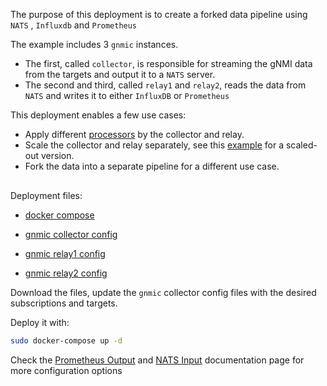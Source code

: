 
The purpose of this deployment is to create a forked data pipeline using `NATS` , `Influxdb` and `Prometheus`

The example includes 3 `gnmic` instances.

- The first, called `collector`, is responsible for streaming the gNMI data from the targets and output it to a `NATS` server.
- The second and third, called `relay1` and `relay2`, reads the data from `NATS` and writes it to either `InfluxDB` or `Prometheus`

This deployment enables a few use cases:

- Apply different [processors](../../advanced/event_processors/intro.md) by the collector and relay.
- Scale the collector and relay separately, see this [example](gnmic_cluster_nats_prometheus.md) for a scaled-out version.
- Fork the data into a separate pipeline for a different use case.


<div class="mxgraph" style="max-width:100%;border:1px solid transparent;margin:0 auto; display:block;" data-mxgraph="{&quot;page&quot;:12,&quot;zoom&quot;:1.4,&quot;highlight&quot;:&quot;#0000ff&quot;,&quot;nav&quot;:true,&quot;check-visible-state&quot;:true,&quot;resize&quot;:true,&quot;url&quot;:&quot;https://raw.githubusercontent.com/karimra/gnmic/diagrams/diagrams/pipeline_gnmic_nats_gnmic_prometheus_gnmic_influxdb.drawio&quot;}"></div>

<script type="text/javascript" src="https://cdn.jsdelivr.net/gh/hellt/drawio-js@main/embed2.js?&fetch=https%3A%2F%2Fraw.githubusercontent.com%2Fkarimra%2Fgnmic%2Fdiagrams%2Fpipeline_gnmic_nats_gnmic_prometheus_gnmic_influxdb.drawio" async></script>


Deployment files:

- [docker compose](https://github.com/karimra/gnmic/blob/master/examples/deployments/3.pipelines/4.gnmic-nats-gnmic-prometheus-gnmic-influxdb/docker-compose.yaml)

- [gnmic collector config](https://github.com/karimra/gnmic/blob/master/examples/deployments/3.pipelines/4.gnmic-nats-gnmic-prometheus-gnmic-influxdb/gnmic-collector.yaml)
- [gnmic relay1 config](https://github.com/karimra/gnmic/blob/master/examples/deployments/3.pipelines/4.gnmic-nats-gnmic-prometheus-gnmic-influxdb/gnmic-relay1.yaml)
- [gnmic relay2 config](https://github.com/karimra/gnmic/blob/master/examples/deployments/3.pipelines/4.gnmic-nats-gnmic-prometheus-gnmic-influxdb/gnmic-relay2.yaml)

Download the files, update the `gnmic` collector config files with the desired subscriptions and targets.

Deploy it with:

```bash
sudo docker-compose up -d
```

Check the [Prometheus Output](../../advanced/multi_outputs/prometheus_output.md) and [NATS Input](../../advanced/inputs/nats_input.md) documentation page for more configuration options